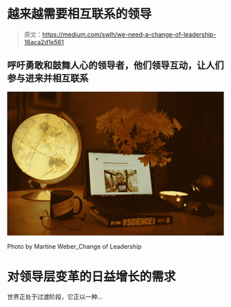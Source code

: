 # 越来越需要相互联系的领导

> 原文：<https://medium.com/swlh/we-need-a-change-of-leadership-16aca2d1e561>

## 呼吁勇敢和鼓舞人心的领导者，他们领导互动，让人们参与进来并相互联系

![](img/9021ad28e63d0d994524e0e1854a1d6c.png)

Photo by Martine Weber_Change of Leadership

# 对领导层变革的日益增长的需求

世界正处于过渡阶段，它正以一种…